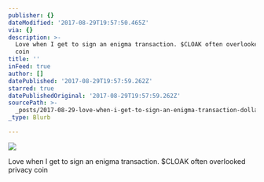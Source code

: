 ```yaml
---
publisher: {}
dateModified: '2017-08-29T19:57:50.465Z'
via: {}
description: >-
  Love when I get to sign an enigma transaction. $CLOAK often overlooked privacy
  coin
title: ''
inFeed: true
author: []
datePublished: '2017-08-29T19:57:59.262Z'
starred: true
datePublishedOriginal: '2017-08-29T19:57:59.262Z'
sourcePath: >-
  _posts/2017-08-29-love-when-i-get-to-sign-an-enigma-transaction-dollarcloak-often.md
_type: Blurb

---
```

![](https://the-grid-user-content.s3-us-west-2.amazonaws.com/d0df0a86-3a8e-45da-b37d-94ca02c09eb3.jpg)

Love when I get to sign an enigma transaction. $CLOAK often overlooked privacy coin